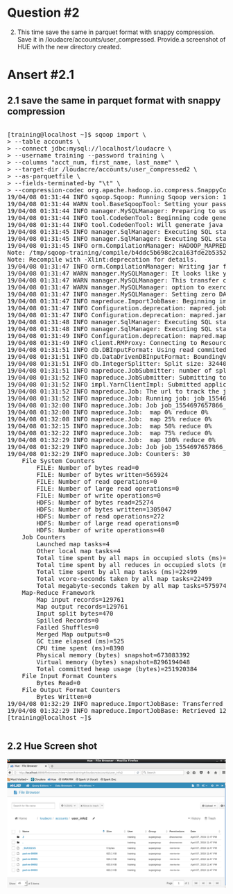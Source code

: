 Question #2
=============

2. This time save the same in parquet format with snappy compression. Save it in
/loudacre/accounts/user_compressed. Provide.a screenshot of HUE with the new directory
created.


Ansert #2.1
=============
2.1 save the same in parquet format with snappy compression
--------------
<pre>

[training@localhost ~]$ sqoop import \
> --table accounts \
> --connect jdbc:mysql://localhost/loudacre \
> --username training --password training \
> --columns "acct_num, first_name, last_name" \
> --target-dir /loudacre/accounts/user_compressed2 \
> --as-parquetfile \
> --fields-terminated-by "\t" \
> --compression-codec org.apache.hadoop.io.compress.SnappyCodec
19/04/08 01:31:44 INFO sqoop.Sqoop: Running Sqoop version: 1.4.6-cdh5.7.0
19/04/08 01:31:44 WARN tool.BaseSqoopTool: Setting your password on the command-line is insecure. Consider using -P instead.
19/04/08 01:31:44 INFO manager.MySQLManager: Preparing to use a MySQL streaming resultset.
19/04/08 01:31:44 INFO tool.CodeGenTool: Beginning code generation
19/04/08 01:31:44 INFO tool.CodeGenTool: Will generate java class as codegen_accounts
19/04/08 01:31:45 INFO manager.SqlManager: Executing SQL statement: SELECT t.* FROM `accounts` AS t LIMIT 1
19/04/08 01:31:45 INFO manager.SqlManager: Executing SQL statement: SELECT t.* FROM `accounts` AS t LIMIT 1
19/04/08 01:31:45 INFO orm.CompilationManager: HADOOP_MAPRED_HOME is /usr/lib/hadoop-mapreduce
Note: /tmp/sqoop-training/compile/b4ddc5b698c2ca163fde2b5352de7f79/codegen_accounts.java uses or overrides a deprecated API.
Note: Recompile with -Xlint:deprecation for details.
19/04/08 01:31:47 INFO orm.CompilationManager: Writing jar file: /tmp/sqoop-training/compile/b4ddc5b698c2ca163fde2b5352de7f79/codegen_accounts.jar
19/04/08 01:31:47 WARN manager.MySQLManager: It looks like you are importing from mysql.
19/04/08 01:31:47 WARN manager.MySQLManager: This transfer can be faster! Use the --direct
19/04/08 01:31:47 WARN manager.MySQLManager: option to exercise a MySQL-specific fast path.
19/04/08 01:31:47 INFO manager.MySQLManager: Setting zero DATETIME behavior to convertToNull (mysql)
19/04/08 01:31:47 INFO mapreduce.ImportJobBase: Beginning import of accounts
19/04/08 01:31:47 INFO Configuration.deprecation: mapred.job.tracker is deprecated. Instead, use mapreduce.jobtracker.address
19/04/08 01:31:47 INFO Configuration.deprecation: mapred.jar is deprecated. Instead, use mapreduce.job.jar
19/04/08 01:31:48 INFO manager.SqlManager: Executing SQL statement: SELECT t.* FROM `accounts` AS t LIMIT 1
19/04/08 01:31:48 INFO manager.SqlManager: Executing SQL statement: SELECT t.* FROM `accounts` AS t LIMIT 1
19/04/08 01:31:49 INFO Configuration.deprecation: mapred.map.tasks is deprecated. Instead, use mapreduce.job.maps
19/04/08 01:31:49 INFO client.RMProxy: Connecting to ResourceManager at /0.0.0.0:8032
19/04/08 01:31:51 INFO db.DBInputFormat: Using read commited transaction isolation
19/04/08 01:31:51 INFO db.DataDrivenDBInputFormat: BoundingValsQuery: SELECT MIN(`acct_num`), MAX(`acct_num`) FROM `accounts`
19/04/08 01:31:51 INFO db.IntegerSplitter: Split size: 32440; Num splits: 4 from: 1 to: 129761
19/04/08 01:31:51 INFO mapreduce.JobSubmitter: number of splits:4
19/04/08 01:31:52 INFO mapreduce.JobSubmitter: Submitting tokens for job: job_1554697657866_0008
19/04/08 01:31:52 INFO impl.YarnClientImpl: Submitted application application_1554697657866_0008
19/04/08 01:31:52 INFO mapreduce.Job: The url to track the job: http://localhost:8088/proxy/application_1554697657866_0008/
19/04/08 01:31:52 INFO mapreduce.Job: Running job: job_1554697657866_0008
19/04/08 01:32:00 INFO mapreduce.Job: Job job_1554697657866_0008 running in uber mode : false
19/04/08 01:32:00 INFO mapreduce.Job:  map 0% reduce 0%
19/04/08 01:32:08 INFO mapreduce.Job:  map 25% reduce 0%
19/04/08 01:32:15 INFO mapreduce.Job:  map 50% reduce 0%
19/04/08 01:32:22 INFO mapreduce.Job:  map 75% reduce 0%
19/04/08 01:32:29 INFO mapreduce.Job:  map 100% reduce 0%
19/04/08 01:32:29 INFO mapreduce.Job: Job job_1554697657866_0008 completed successfully
19/04/08 01:32:29 INFO mapreduce.Job: Counters: 30
	File System Counters
		FILE: Number of bytes read=0
		FILE: Number of bytes written=565924
		FILE: Number of read operations=0
		FILE: Number of large read operations=0
		FILE: Number of write operations=0
		HDFS: Number of bytes read=25274
		HDFS: Number of bytes written=1305047
		HDFS: Number of read operations=272
		HDFS: Number of large read operations=0
		HDFS: Number of write operations=40
	Job Counters
		Launched map tasks=4
		Other local map tasks=4
		Total time spent by all maps in occupied slots (ms)=0
		Total time spent by all reduces in occupied slots (ms)=0
		Total time spent by all map tasks (ms)=22499
		Total vcore-seconds taken by all map tasks=22499
		Total megabyte-seconds taken by all map tasks=5759744
	Map-Reduce Framework
		Map input records=129761
		Map output records=129761
		Input split bytes=470
		Spilled Records=0
		Failed Shuffles=0
		Merged Map outputs=0
		GC time elapsed (ms)=525
		CPU time spent (ms)=8390
		Physical memory (bytes) snapshot=673083392
		Virtual memory (bytes) snapshot=8296194048
		Total committed heap usage (bytes)=251920384
	File Input Format Counters
		Bytes Read=0
	File Output Format Counters
		Bytes Written=0
19/04/08 01:32:29 INFO mapreduce.ImportJobBase: Transferred 1.2446 MB in 39.5382 seconds (32.2337 KB/sec)
19/04/08 01:32:29 INFO mapreduce.ImportJobBase: Retrieved 129761 records.
[training@localhost ~]$

</pre>

2.2 Hue Screen shot
-------------
<img src = "https://github.com/shkim99/SKCC2_-BigData/blob/master/Sqoop/question2.PNG?raw=true">
